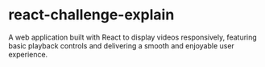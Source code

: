 # react-challenge-explain
A web application built with React to display videos responsively, featuring basic playback controls and delivering a smooth and enjoyable user experience.
